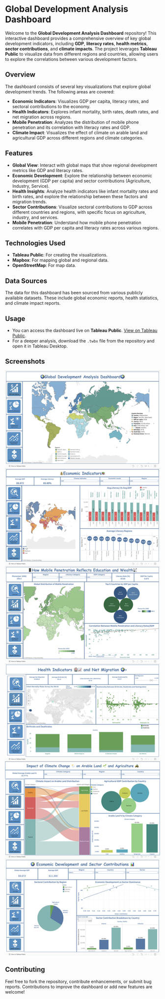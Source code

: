 # Global Development Analysis Dashboard

Welcome to the **Global Development Analysis Dashboard** repository! This interactive dashboard provides a comprehensive overview of key global development indicators, including **GDP**, **literacy rates**, **health metrics**, **sector contributions**, and **climate impacts**. The project leverages **Tableau Public** to visualize data from different regions and countries, allowing users to explore the correlations between various development factors.

## Overview
The dashboard consists of several key visualizations that explore global development trends. The following areas are covered:
- **Economic Indicators**: Visualizes GDP per capita, literacy rates, and sectoral contributions to the economy.
- **Health Indicators**: Explores infant mortality, birth rates, death rates, and net migration across regions.
- **Mobile Penetration**: Analyzes the distribution of mobile phone penetration and its correlation with literacy rates and GDP.
- **Climate Impact**: Visualizes the effect of climate on arable land and agricultural GDP across different regions and climate categories.

## Features
- **Global View**: Interact with global maps that show regional development metrics like GDP and literacy rates.
- **Economic Development**: Explore the relationship between economic development (GDP per capita) and sector contributions (Agriculture, Industry, Service).
- **Health Insights**: Analyze health indicators like infant mortality rates and birth rates, and explore the relationship between these factors and migration trends.
- **Sector Contributions**: Visualize sectoral contributions to GDP across different countries and regions, with specific focus on agriculture, industry, and services.
- **Mobile Penetration**: Understand how mobile phone penetration correlates with GDP per capita and literacy rates across various regions.

## Technologies Used
- **Tableau Public**: For creating the visualizations.
- **Mapbox**: For mapping global and regional data.
- **OpenStreetMap**: For map data.

## Data Sources
The data for this dashboard has been sourced from various publicly available datasets. These include global economic reports, health statistics, and climate impact reports.

## Usage
- You can access the dashboard live on **Tableau Public**. [View on Tableau Public](https://public.tableau.com/app/profile/akanksha.samindla3090/viz/Global_Development_Analysis4/D1-Overview?publish=yes).
- For a deeper analysis, download the `.twbx` file from the repository and open it in Tableau Desktop.

## Screenshots

![Overview](https://github.com/AKANKSHASAMINDLA/Global-Development-Analysis/blob/main/Overview.png?raw=true)
![Economic Indicators](https://github.com/AKANKSHASAMINDLA/Global-Development-Analysis/blob/main/Economic_Indicators.png?raw=true)
![Economic and Digital Rise](https://github.com/AKANKSHASAMINDLA/Global-Development-Analysis/blob/main/Economic_and_Digital_Rise.png?raw=true)
![Health Indicators](https://github.com/AKANKSHASAMINDLA/Global-Development-Analysis/blob/main/Health_Indicators.png?raw=true)
![Climate and Agriculture](https://github.com/AKANKSHASAMINDLA/Global-Development-Analysis/blob/main/Climate_and_Agriculture.png?raw=true)
![Sector Contributions](https://github.com/AKANKSHASAMINDLA/Global-Development-Analysis/blob/main/Sector_Contributions.png?raw=true)


## Contributing
Feel free to fork the repository, contribute enhancements, or submit bug reports. Contributions to improve the dashboard or add new features are welcome!
